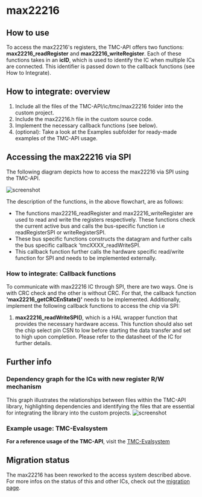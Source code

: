 # max22216


## How to use

To access the max22216's registers, the TMC-API offers two functions: **max22216_readRegister** and **max22216_writeRegister**.
Each of these functions takes in an **icID**, which is used to identify the IC when multiple ICs are connected. This identifier is passed down to the callback functions (see How to Integrate).

## How to integrate: overview

1. Include all the files of the TMC-API/ic/tmc/max22216 folder into the custom project.
2. Include the max22216.h file in the custom source code.
3. Implement the necessary callback functions (see below).
4. (optional): Take a look at the Examples subfolder for ready-made examples of the TMC-API usage.

## Accessing the max22216 via SPI
The following diagram depicts how to access the max22216 via SPI using the TMC-API.

![screenshot](registercall_hierarchy_flowchar_SPI.png)

The description of the functions, in the above flowchart, are as follows:
- The functions max22216_readRegister and max22216_writeRegister are used to read and write the registers respectively. These functions check the current active bus and calls the bus-specific function i.e readRegisterSPI or writeRegisterSPI.
- These bus specific functions constructs the datagram and further calls the bus specific callback 'tmcXXXX_readWriteSPI.
- This callback function further calls the hardware specific read/write function for SPI and needs to be implemented externally.

### How to integrate: Callback functions
To communicate with max22216 IC through SPI, there are two ways. One is with CRC check and the other is without CRC. For that, the callback function **'max22216_getCRCEnState()'** needs to be implemented.
Additionally, implement the following callback functions to access the chip via SPI:
1. **max22216_readWriteSPI()**, which is a HAL wrapper function that provides the necessary hardware access. This function should also set the chip select pin CSN to low before starting the data transfer and set to high upon completion. Please refer to the datasheet of the IC for further details.

## Further info
### Dependency graph for the ICs with new register R/W mechanism
This graph illustrates the relationships between files within the TMC-API library, highlighting dependencies and identifying the files that are essential for integrating the library into the custom projects.
![screenshot](uml-tmc-api.png)

### Example usage: TMC-Evalsystem
**For a reference usage of the TMC-API**, visit the [TMC-Evalsystem](https://github.com/analogdevicesinc/TMC-EvalSystem)

## Migration status
The max22216 has been reworked to the access system described above. For more infos on the status of this and other ICs, check out the [migration page](https://github.com/analogdevicesinc/TMC-API/issues/53).


